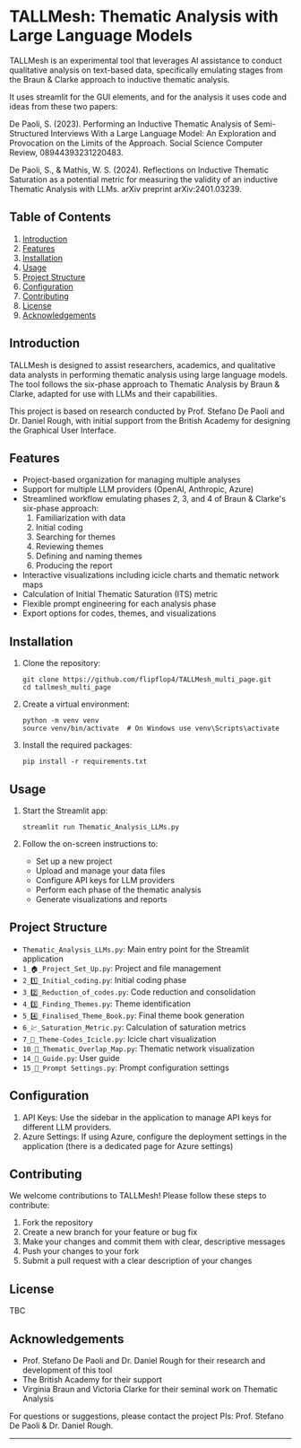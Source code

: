 # TALLMesh: Thematic Analysis with Large Language Models

TALLMesh is an experimental tool that leverages AI assistance to conduct qualitative analysis on text-based data, specifically emulating stages from the Braun & Clarke approach to inductive thematic analysis. 

It uses streamlit for the GUI elements, and for the analysis it uses code and ideas from these two papers:

De Paoli, S. (2023). Performing an Inductive Thematic Analysis of Semi-Structured Interviews With a Large Language Model: An Exploration and Provocation on the Limits of the Approach. Social Science Computer Review, 08944393231220483.

De Paoli, S., & Mathis, W. S. (2024). Reflections on Inductive Thematic Saturation as a potential metric for measuring the validity of an inductive Thematic Analysis with LLMs. arXiv preprint arXiv:2401.03239.

## Table of Contents

1. [Introduction](#introduction)
2. [Features](#features)
3. [Installation](#installation)
4. [Usage](#usage)
5. [Project Structure](#project-structure)
6. [Configuration](#configuration)
7. [Contributing](#contributing)
8. [License](#license)
9. [Acknowledgements](#acknowledgements)

## Introduction

TALLMesh is designed to assist researchers, academics, and qualitative data analysts in performing thematic analysis using large language models. The tool follows the six-phase approach to Thematic Analysis by Braun & Clarke, adapted for use with LLMs and their capabilities.

This project is based on research conducted by Prof. Stefano De Paoli and Dr. Daniel Rough, with initial support from the British Academy for designing the Graphical User Interface.

## Features

- Project-based organization for managing multiple analyses
- Support for multiple LLM providers (OpenAI, Anthropic, Azure)
- Streamlined workflow emulating phases 2, 3, and 4 of Braun & Clarke's six-phase approach:
  1. Familiarization with data
  2. Initial coding
  3. Searching for themes
  4. Reviewing themes
  5. Defining and naming themes
  6. Producing the report
- Interactive visualizations including icicle charts and thematic network maps
- Calculation of Initial Thematic Saturation (ITS) metric
- Flexible prompt engineering for each analysis phase
- Export options for codes, themes, and visualizations

## Installation

1. Clone the repository:

   ```
   git clone https://github.com/flipflop4/TALLMesh_multi_page.git 
   cd tallmesh_multi_page
   ```

2. Create a virtual environment:

   ```
   python -m venv venv
   source venv/bin/activate  # On Windows use venv\Scripts\activate
   ```

3. Install the required packages:

   ```
   pip install -r requirements.txt
   ```

## Usage

1. Start the Streamlit app:

   ```
   streamlit run Thematic_Analysis_LLMs.py
   ```

2. Follow the on-screen instructions to:
   - Set up a new project
   - Upload and manage your data files
   - Configure API keys for LLM providers
   - Perform each phase of the thematic analysis
   - Generate visualizations and reports

## Project Structure

- `Thematic_Analysis_LLMs.py`: Main entry point for the Streamlit application
- `1_🏠_Project_Set_Up.py`: Project and file management
- `2_1️⃣_Initial_coding.py`: Initial coding phase
- `3_2️⃣_Reduction_of_codes.py`: Code reduction and consolidation
- `4_3️⃣_Finding_Themes.py`: Theme identification
- `5_4️⃣_Finalised_Theme_Book.py`: Final theme book generation
- `6_💹_Saturation_Metric.py`: Calculation of saturation metrics
- `7_🧊_Theme-Codes_Icicle.py`: Icicle chart visualization
- `10_🔗_Thematic_Overlap_Map.py`: Thematic network visualization
- `14_📌_Guide.py`: User guide
- `15_📢_Prompt Settings.py`: Prompt configuration settings

## Configuration

1. API Keys: Use the sidebar in the application to manage API keys for different LLM providers.
2. Azure Settings: If using Azure, configure the deployment settings in the application (there is a dedicated page for Azure settings)

## Contributing

We welcome contributions to TALLMesh! Please follow these steps to contribute:

1. Fork the repository
2. Create a new branch for your feature or bug fix
3. Make your changes and commit them with clear, descriptive messages
4. Push your changes to your fork
5. Submit a pull request with a clear description of your changes

## License

TBC

## Acknowledgements

- Prof. Stefano De Paoli and Dr. Daniel Rough for their research and development of this tool
- The British Academy for their support 
- Virginia Braun and Victoria Clarke for their seminal work on Thematic Analysis

For questions or suggestions, please contact the project PIs: Prof. Stefano De Paoli & Dr. Daniel Rough.

---
